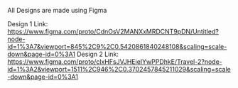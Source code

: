 All Designs are made using Figma

Design 1 Link: https://www.figma.com/proto/CdnOsV2MANXxMRDCNT9pDN/Untitled?node-id=1%3A7&viewport=845%2C9%2C0.5420861840248108&scaling=scale-down&page-id=0%3A1
Design 2 Link: https://www.figma.com/proto/clxHFsJVJHEieIYwPPDhkE/Travel-2?node-id=1%3A2&viewport=1511%2C946%2C0.3702457845211029&scaling=scale-down&page-id=0%3A1
